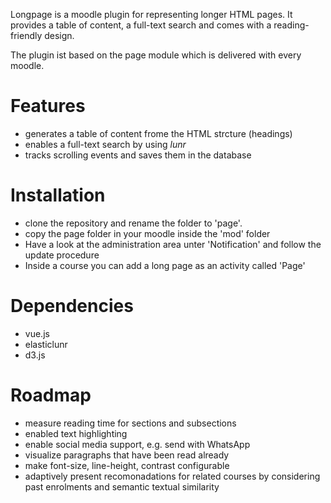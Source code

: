 

Longpage is a moodle plugin for representing longer HTML pages. It provides a table of content, a full-text search and comes with a reading-friendly design. 

The plugin ist based on the page module which is delivered with every moodle.

# Features
- generates a table of content frome the HTML strcture (headings)
- enables a full-text search by using *lunr*
- tracks scrolling events and saves them in the database

# Installation
* clone the repository and rename the folder to 'page'.
* copy the page folder in your moodle inside the 'mod' folder
* Have a look at the administration area unter 'Notification' and follow the update procedure
* Inside a course you can add a long page as an activity called 'Page'

# Dependencies
* vue.js
* elasticlunr
* d3.js

# Roadmap
- measure reading time for sections and subsections
- enabled text highlighting
- enable social media support, e.g. send with WhatsApp
- visualize paragraphs that have been read already
- make font-size, line-height, contrast configurable
- adaptively present recomonadations for related courses by considering past enrolments and semantic textual similarity